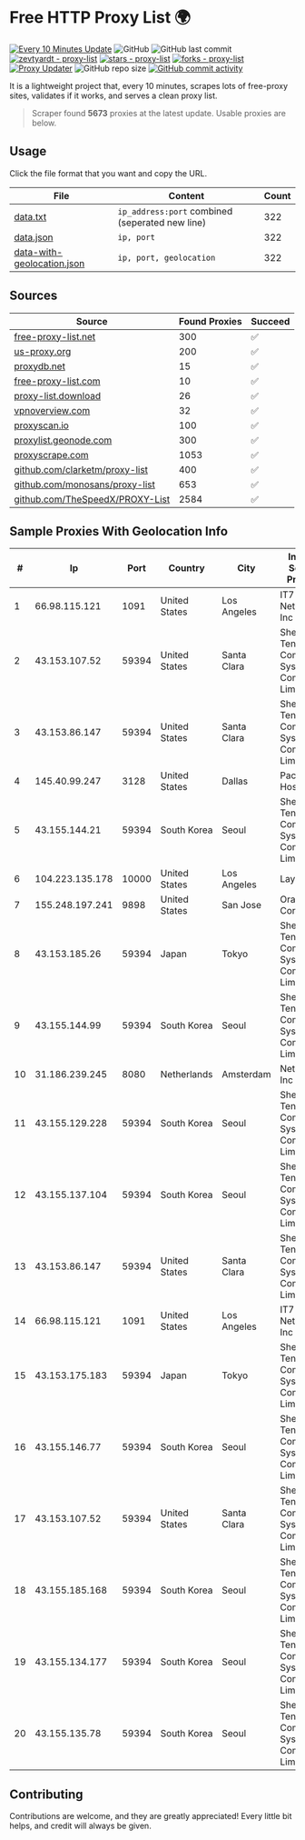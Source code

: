 
# Free HTTP Proxy List 🌍

[![Every 10 Minutes Update](https://github.com/mertguvencli/http-proxy-list/actions/workflows/main.yml/badge.svg?branch=main)](https://github.com/mertguvencli/http-proxy-list/actions/workflows/main.yml)
![GitHub](https://img.shields.io/github/license/mertguvencli/http-proxy-list)
![GitHub last commit](https://img.shields.io/github/last-commit/mertguvencli/http-proxy-list)
[![zevtyardt - proxy-list](https://img.shields.io/static/v1?label=zevtyardt&message=proxy-list&color=blue&logo=github)](https://github.com/zevtyardt/proxy-list "Go to GitHub repo")
[![stars - proxy-list](https://img.shields.io/github/stars/zevtyardt/proxy-list?style=social)](https://github.com/zevtyardt/proxy-list)
[![forks - proxy-list](https://img.shields.io/github/forks/zevtyardt/proxy-list?style=social)](https://github.com/zevtyardt/proxy-list)
[![Proxy Updater](https://github.com/zevtyardt/proxy-list/workflows/Proxy%20Updater/badge.svg)](https://github.com/zevtyardt/proxy-list/actions?query=workflow:"Proxy+Updater")
![GitHub repo size](https://img.shields.io/github/repo-size/zevtyardt/proxy-list)
[![GitHub commit activity](https://img.shields.io/github/commit-activity/m/zevtyardt/proxy-list?logo=commits)](https://github.com/zevtyardt/proxy-list/commits/main)

It is a lightweight project that, every 10 minutes, scrapes lots of free-proxy sites, validates if it works, and serves a clean proxy list.

> Scraper found **5673** proxies at the latest update. Usable proxies are below.

## Usage

Click the file format that you want and copy the URL.

|File|Content|Count|
|----|-------|-----|
|[data.txt](https://raw.githubusercontent.com/mertguvencli/http-proxy-list/main/proxy-list/data.txt)|`ip_address:port` combined (seperated new line)|322|
|[data.json](https://raw.githubusercontent.com/mertguvencli/http-proxy-list/main/proxy-list/data.json)|`ip, port`|322|
|[data-with-geolocation.json](https://raw.githubusercontent.com/mertguvencli/http-proxy-list/main/proxy-list/data-with-geolocation.json)|`ip, port, geolocation`|322|

## Sources

|Source|Found Proxies|Succeed|
|------|-------------|-------|
|[free-proxy-list.net](https://free-proxy-list.net)|300|✅|
|[us-proxy.org](https://www.us-proxy.org)|200|✅|
|[proxydb.net](http://proxydb.net)|15|✅|
|[free-proxy-list.com](https://free-proxy-list.com/?page=&port=&type%5B%5D=http&type%5B%5D=https&up_time=0&search=Search)|10|✅|
|[proxy-list.download](https://www.proxy-list.download/HTTP)|26|✅|
|[vpnoverview.com](https://vpnoverview.com/privacy/anonymous-browsing/free-proxy-servers)|32|✅|
|[proxyscan.io](https://www.proxyscan.io)|100|✅|
|[proxylist.geonode.com](https://proxylist.geonode.com/api/proxy-list?limit=300&page=1&sort_by=lastChecked&sort_type=desc&protocols=http,https)|300|✅|
|[proxyscrape.com](https://api.proxyscrape.com/v2/?request=displayproxies&protocol=http&timeout=10000&country=all&ssl=all&anonymity=all)|1053|✅|
|[github.com/clarketm/proxy-list](https://raw.githubusercontent.com/clarketm/proxy-list/master/proxy-list-raw.txt)|400|✅|
|[github.com/monosans/proxy-list](https://raw.githubusercontent.com/monosans/proxy-list/main/proxies/http.txt)|653|✅|
|[github.com/TheSpeedX/PROXY-List](https://raw.githubusercontent.com/TheSpeedX/PROXY-List/master/http.txt)|2584|✅|


## Sample Proxies With Geolocation Info

|#|Ip|Port|Country|City|Internet Service Provider|
|-|--|----|-------|----|-------------------------|
|1|66.98.115.121|1091|United States|Los Angeles|IT7 Networks Inc|
|2|43.153.107.52|59394|United States|Santa Clara|Shenzhen Tencent Computer Systems Company Limited|
|3|43.153.86.147|59394|United States|Santa Clara|Shenzhen Tencent Computer Systems Company Limited|
|4|145.40.99.247|3128|United States|Dallas|Packet Host, Inc.|
|5|43.155.144.21|59394|South Korea|Seoul|Shenzhen Tencent Computer Systems Company Limited|
|6|104.223.135.178|10000|United States|Los Angeles|LayerHost|
|7|155.248.197.241|9898|United States|San Jose|Oracle Corporation|
|8|43.153.185.26|59394|Japan|Tokyo|Shenzhen Tencent Computer Systems Company Limited|
|9|43.155.144.99|59394|South Korea|Seoul|Shenzhen Tencent Computer Systems Company Limited|
|10|31.186.239.245|8080|Netherlands|Amsterdam|NetSkope Inc|
|11|43.155.129.228|59394|South Korea|Seoul|Shenzhen Tencent Computer Systems Company Limited|
|12|43.155.137.104|59394|South Korea|Seoul|Shenzhen Tencent Computer Systems Company Limited|
|13|43.153.86.147|59394|United States|Santa Clara|Shenzhen Tencent Computer Systems Company Limited|
|14|66.98.115.121|1091|United States|Los Angeles|IT7 Networks Inc|
|15|43.153.175.183|59394|Japan|Tokyo|Shenzhen Tencent Computer Systems Company Limited|
|16|43.155.146.77|59394|South Korea|Seoul|Shenzhen Tencent Computer Systems Company Limited|
|17|43.153.107.52|59394|United States|Santa Clara|Shenzhen Tencent Computer Systems Company Limited|
|18|43.155.185.168|59394|South Korea|Seoul|Shenzhen Tencent Computer Systems Company Limited|
|19|43.155.134.177|59394|South Korea|Seoul|Shenzhen Tencent Computer Systems Company Limited|
|20|43.155.135.78|59394|South Korea|Seoul|Shenzhen Tencent Computer Systems Company Limited|



## Contributing

Contributions are welcome, and they are greatly appreciated! Every
little bit helps, and credit will always be given.

